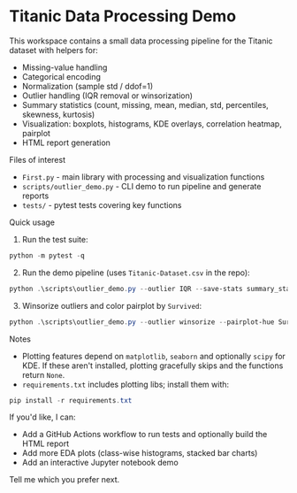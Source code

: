 # Titanic Data Processing Demo

This workspace contains a small data processing pipeline for the Titanic dataset with helpers for:

- Missing-value handling
- Categorical encoding
- Normalization (sample std / ddof=1)
- Outlier handling (IQR removal or winsorization)
- Summary statistics (count, missing, mean, median, std, percentiles, skewness, kurtosis)
- Visualization: boxplots, histograms, KDE overlays, correlation heatmap, pairplot
- HTML report generation

Files of interest
- `First.py` - main library with processing and visualization functions
- `scripts/outlier_demo.py` - CLI demo to run pipeline and generate reports
- `tests/` - pytest tests covering key functions

Quick usage

1. Run the test suite:

```powershell
python -m pytest -q
```

2. Run the demo pipeline (uses `Titanic-Dataset.csv` in the repo):

```powershell
python .\scripts\outlier_demo.py --outlier IQR --save-stats summary_stats.csv --save-report report.html
```

3. Winsorize outliers and color pairplot by `Survived`:

```powershell
python .\scripts\outlier_demo.py --outlier winsorize --pairplot-hue Survived --save-report report.html
```

Notes
- Plotting features depend on `matplotlib`, `seaborn` and optionally `scipy` for KDE. If these aren't installed, plotting gracefully skips and the functions return `None`.
- `requirements.txt` includes plotting libs; install them with:

```powershell
pip install -r requirements.txt
```

If you'd like, I can:
- Add a GitHub Actions workflow to run tests and optionally build the HTML report
- Add more EDA plots (class-wise histograms, stacked bar charts)
- Add an interactive Jupyter notebook demo

Tell me which you prefer next.
